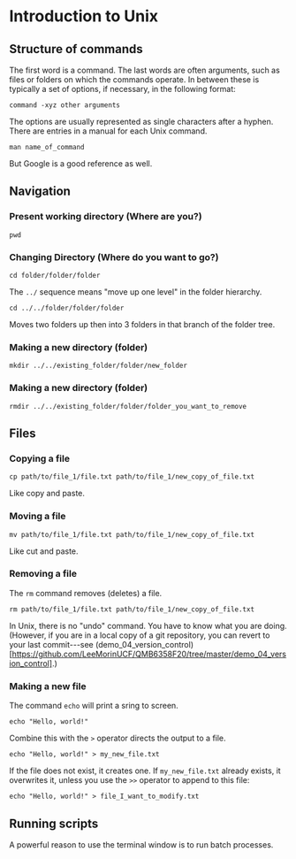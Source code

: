 # Introduction to Unix 

## Structure of commands

The first word is a command. 
The last words are often arguments, such as files or folders on which the commands operate. 
In between these is typically a set of options, if necessary, in the following format:

```
command -xyz other arguments
```

The options are usually represented as single characters after a hyphen. 
There are entries in a manual for each Unix command.

```
man name_of_command
```
But Google is a good reference as well. 


## Navigation 

### Present working directory (Where are you?)

```
pwd
```

### Changing Directory (Where do you want to go?)


```
cd folder/folder/folder
```


The ```../``` sequence means "move up one level" in the folder hierarchy. 

```
cd ../../folder/folder/folder
```
Moves two folders up then into 3 folders in that branch of the folder tree. 


### Making a new directory (folder)


```
mkdir ../../existing_folder/folder/new_folder
```

### Making a new directory (folder)

```
rmdir ../../existing_folder/folder/folder_you_want_to_remove
```



## Files


### Copying a file

```
cp path/to/file_1/file.txt path/to/file_1/new_copy_of_file.txt
```
Like copy and paste.



### Moving a file

```
mv path/to/file_1/file.txt path/to/file_1/new_copy_of_file.txt
```

Like cut and paste.


### Removing a file

The ```rm``` command removes (deletes) a file. 

```
rm path/to/file_1/file.txt path/to/file_1/new_copy_of_file.txt
```

In Unix, there is no "undo" command. You have to know what you are doing. 
(However, if you are in a local copy of a git repository, you can revert to your last commit---see (demo_04_version_control)[https://github.com/LeeMorinUCF/QMB6358F20/tree/master/demo_04_version_control].)


### Making a new file

The command ```echo``` will print a sring to screen. 

```
echo "Hello, world!"
```

Combine this with the ```>``` operator directs the output to a file.

```
echo "Hello, world!" > my_new_file.txt
```

If the file does not exist, it creates one. 
If ```my_new_file.txt``` already exists, it overwrites it, unless you use the ```>>``` operator to append to this file:

```
echo "Hello, world!" > file_I_want_to_modify.txt
```


## Running scripts

A powerful reason to use the terminal window is to run batch processes. 






